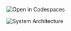 ![Open in Codespaces](https://classroom.github.com/assets/open-in-codespaces-abfff4d4e15f9e1bd8274d9a39a0befe03a0632bb0f153d0ec72ff541cedbe34.svg)


![System Architecture](https://github.com/UoN-CS/uon-dsda-22-y2-group-project-team-1/blob/repository_setup/assets/system_architecture.png?raw=true)
